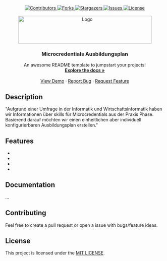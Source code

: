 

<!-- PROJECT SHIELDS -->
<div align="center">
  <a href="https://github.com/doroe0112/Projektmanagement-II---Microcredentials/graphs/contributors">
    <img src="https://img.shields.io/github/contributors/doroe0112/Projektmanagement-II---Microcredentials.svg?style=for-the-badge" alt="Contributors">
  </a>
  <a href="https://github.com/doroe0112/Projektmanagement-II---Microcredentials/network/members">
    <img src="https://img.shields.io/github/forks/doroe0112/Projektmanagement-II---Microcredentials.svg?style=for-the-badge" alt="Forks">
  </a>
  <a href="https://github.com/doroe0112/Projektmanagement-II---Microcredentials/stargazers">
    <img src="https://img.shields.io/github/stars/doroe0112/Projektmanagement-II---Microcredentials.svg?style=for-the-badge" alt="Stargazers">
  </a>
    <a href="https://github.com/doroe0112/Projektmanagement-II---Microcredentials/issues">
    <img src="https://img.shields.io/github/issues/doroe0112/Projektmanagement-II---Microcredentials.svg?style=for-the-badge" alt="Issues">
  </a>
    <a href="https://github.com/doroe0112/Projektmanagement-II---Microcredentials/blob/master/LICENSE">
    <img src="https://img.shields.io/github/license/doroe0112/Projektmanagement-II---Microcredentials.svg?style=for-the-badge" alt="License">
  </a>
</div>
    
<!-- PROJECT LOGO -->
<br />
<div align="center">
  <a href="https://github.com/doroe0112/Projektmanagement-II---Microcredentials">
    <img src="https://moodle.mosbach.dhbw.de/pluginfile.php/1/theme_adaptable/logo/1676181944/DHBW-Logo.png" alt="Logo" width="423" height="88">
  </a>

  <h3 align="center">Microcredentials Ausbildungsplan</h3>

  <p align="center">
    An awesome README template to jumpstart your projects!
    <br />
    <a href="https://github.com/doroe0112/Projektmanagement-II---Microcredentials"><strong>Explore the docs »</strong></a>
    <br />
    <br />
    <a href="https://github.com/doroe0112/Projektmanagement-II---Microcredentials">View Demo</a>
    ·
    <a href="https://github.com/doroe0112/Projektmanagement-II---Microcredentials/issues">Report Bug</a>
    ·
    <a href="https://github.com/doroe0112/Projektmanagement-II---Microcredentials/issues">Request Feature</a>
  </p>
</div>

## Description
"Aufgrund einer Umfrage in der Informatik und Wirtschaftsinformatik haben wir Informationen über skills für Microcredentials aus der Praxis Phase.  Basierend darauf möchten wir einen einheitlichen aber individuell konfigurierbaren Ausbildungsplan erstellen."

## Features
- 
-
-
-

## Documentation

...

## Contributing

Feel free to create a pull request or open a issue with bugs/feature ideas.

## License

This project is licensed under the [MIT LICENSE](./LICENSE).
